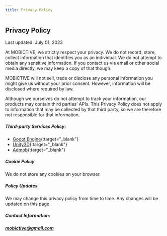 ```yaml
---
title: Privacy Policy
---
```

## Privacy Policy

Last updated: July 01, 2023

At MOBICTIVE, we strictly respect your privacy. We do not record, store, collect information that identifies you as an individual. We do not attempt to obtain any sensitive information. If you contact us via email or other social media directly, we may keep a copy of that though.

MOBICTIVE will not sell, trade or disclose any personal information you might give us without your prior consent. However, information will be disclosed where required by law.

Although we ourselves do not attempt to track your information, our products may contain third parties’ APIs. This Privacy Policy does not apply to information that may be collected by that third party, so we are therefore not responsible for that information.

##### Third-party Services Policy:

- [Godot Engine](https://godotengine.org/privacy-policy/){:target="_blank"}
- [Unity3D](https://unity3d.com/legal/privacy-policy){:target="_blank"}
- [Admob](https://admob.google.com/home/){:target="_blank"}

##### Cookie Policy

We do not store any cookies on your browser.

##### Policy Updates

We may change this privacy policy from time to time. Any changes will be updated on this page.

##### Contact Information:

***mobictive@gmail.com***